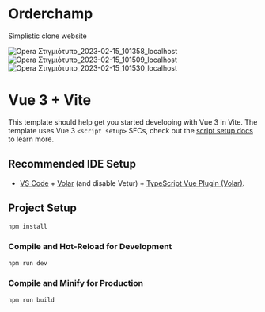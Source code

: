# Orderchamp

Simplistic clone website 


![Opera Στιγμιότυπο_2023-02-15_101358_localhost](https://user-images.githubusercontent.com/107484245/218974750-c0ac3bec-11bd-485c-880b-a2db083e2945.png)
![Opera Στιγμιότυπο_2023-02-15_101509_localhost](https://user-images.githubusercontent.com/107484245/218974764-016a6853-e1ac-41d2-97ff-c7ecacb0da52.png)
![Opera Στιγμιότυπο_2023-02-15_101530_localhost](https://user-images.githubusercontent.com/107484245/218974781-b2fbd2fe-bf12-4e40-8b5c-3de1167c3028.png)

# Vue 3 + Vite

This template should help get you started developing with Vue 3 in Vite. The template uses Vue 3 `<script setup>` SFCs, check out the [script setup docs](https://v3.vuejs.org/api/sfc-script-setup.html#sfc-script-setup) to learn more.

## Recommended IDE Setup

- [VS Code](https://code.visualstudio.com/) + [Volar](https://marketplace.visualstudio.com/items?itemName=Vue.volar) (and disable Vetur) + [TypeScript Vue Plugin (Volar)](https://marketplace.visualstudio.com/items?itemName=Vue.vscode-typescript-vue-plugin).

## Project Setup

```sh
npm install
```

### Compile and Hot-Reload for Development

```sh
npm run dev
```

### Compile and Minify for Production

```sh
npm run build


